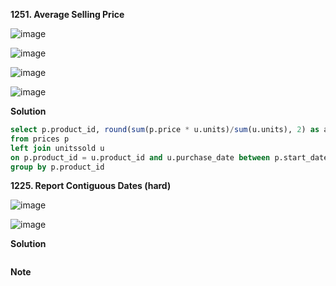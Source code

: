 **1251. Average Selling Price**

![image](https://user-images.githubusercontent.com/51500878/136640783-96b8e369-0d9a-4b01-94c9-9e4c573f2248.png)

![image](https://user-images.githubusercontent.com/51500878/136640796-114f717b-7705-42a2-b8d3-6278a72a3bde.png)

![image](https://user-images.githubusercontent.com/51500878/136640804-781fed60-8156-47ba-82b7-7c472c3bed05.png)

![image](https://user-images.githubusercontent.com/51500878/136640811-649b1539-f846-49ea-8ca0-84421a25cbf9.png)


**Solution**

```sql
select p.product_id, round(sum(p.price * u.units)/sum(u.units), 2) as average_price 
from prices p
left join unitssold u
on p.product_id = u.product_id and u.purchase_date between p.start_date and p.end_date
group by p.product_id
```

 
**1225. Report Contiguous Dates (hard)**

![image](https://user-images.githubusercontent.com/51500878/136641119-0392f6cb-6c34-4264-8637-9ebd6273b2d6.png)

![image](https://user-images.githubusercontent.com/51500878/136641140-6f074213-0159-426a-937e-f1b5a456765f.png)

**Solution**

```sql

```

**Note**
